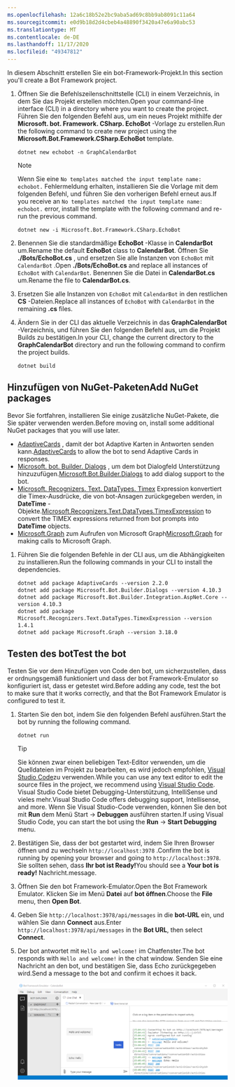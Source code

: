 ```yaml
---
ms.openlocfilehash: 12a6c18b52e2bc9aba5ad69c8bb9ab8091c11a64
ms.sourcegitcommit: e0d9b18d2d4cbeb4a48890f3420a47e6a90abc53
ms.translationtype: MT
ms.contentlocale: de-DE
ms.lasthandoff: 11/17/2020
ms.locfileid: "49347812"
---
```

<!-- markdownlint-disable MD002 MD041 -->

<span data-ttu-id="8a742-101">In diesem Abschnitt erstellen Sie ein bot-Framework-Projekt.</span><span class="sxs-lookup"><span data-stu-id="8a742-101">In this section you'll create a Bot Framework project.</span></span>

1. <span data-ttu-id="8a742-102">Öffnen Sie die Befehlszeilenschnittstelle (CLI) in einem Verzeichnis, in dem Sie das Projekt erstellen möchten.</span><span class="sxs-lookup"><span data-stu-id="8a742-102">Open your command-line interface (CLI) in a directory where you want to create the project.</span></span> <span data-ttu-id="8a742-103">Führen Sie den folgenden Befehl aus, um ein neues Projekt mithilfe der **Microsoft. bot. Framework. CSharp. EchoBot** -Vorlage zu erstellen.</span><span class="sxs-lookup"><span data-stu-id="8a742-103">Run the following command to create new project using the **Microsoft.Bot.Framework.CSharp.EchoBot** template.</span></span>

    ```dotnetcli
    dotnet new echobot -n GraphCalendarBot
    ```

    > [!NOTE]
    > <span data-ttu-id="8a742-104">Wenn Sie eine `No templates matched the input template name: echobot.` Fehlermeldung erhalten, installieren Sie die Vorlage mit dem folgenden Befehl, und führen Sie den vorherigen Befehl erneut aus.</span><span class="sxs-lookup"><span data-stu-id="8a742-104">If you receive an `No templates matched the input template name: echobot.` error, install the template with the following command and re-run the previous command.</span></span>
    >
    > ```dotnetcli
    > dotnet new -i Microsoft.Bot.Framework.CSharp.EchoBot
    > ```

1. <span data-ttu-id="8a742-105">Benennen Sie die standardmäßige **EchoBot** -Klasse in **CalendarBot** um.</span><span class="sxs-lookup"><span data-stu-id="8a742-105">Rename the default **EchoBot** class to **CalendarBot**.</span></span> <span data-ttu-id="8a742-106">Öffnen Sie **./Bots/EchoBot.cs** , und ersetzen Sie alle Instanzen von `EchoBot` mit `CalendarBot` .</span><span class="sxs-lookup"><span data-stu-id="8a742-106">Open **./Bots/EchoBot.cs** and replace all instances of `EchoBot` with `CalendarBot`.</span></span> <span data-ttu-id="8a742-107">Benennen Sie die Datei in **CalendarBot.cs** um.</span><span class="sxs-lookup"><span data-stu-id="8a742-107">Rename the file to **CalendarBot.cs**.</span></span>

1. <span data-ttu-id="8a742-108">Ersetzen Sie alle Instanzen von `EchoBot` mit `CalendarBot` in den restlichen **CS** -Dateien.</span><span class="sxs-lookup"><span data-stu-id="8a742-108">Replace all instances of `EchoBot` with `CalendarBot` in the remaining **.cs** files.</span></span>

1. <span data-ttu-id="8a742-109">Ändern Sie in der CLI das aktuelle Verzeichnis in das **GraphCalendarBot** -Verzeichnis, und führen Sie den folgenden Befehl aus, um die Projekt Builds zu bestätigen.</span><span class="sxs-lookup"><span data-stu-id="8a742-109">In your CLI, change the current directory to the **GraphCalendarBot** directory and run the following command to confirm the project builds.</span></span>

    ```dotnetcli
    dotnet build
    ```

## <a name="add-nuget-packages"></a><span data-ttu-id="8a742-110">Hinzufügen von NuGet-Paketen</span><span class="sxs-lookup"><span data-stu-id="8a742-110">Add NuGet packages</span></span>

<span data-ttu-id="8a742-111">Bevor Sie fortfahren, installieren Sie einige zusätzliche NuGet-Pakete, die Sie später verwenden werden.</span><span class="sxs-lookup"><span data-stu-id="8a742-111">Before moving on, install some additional NuGet packages that you will use later.</span></span>

- <span data-ttu-id="8a742-112">[AdaptiveCards](https://www.nuget.org/packages/AdaptiveCards/) , damit der bot Adaptive Karten in Antworten senden kann.</span><span class="sxs-lookup"><span data-stu-id="8a742-112">[AdaptiveCards](https://www.nuget.org/packages/AdaptiveCards/) to allow the bot to send Adaptive Cards in responses.</span></span>
- <span data-ttu-id="8a742-113">[Microsoft. bot. Builder. Dialogs](https://www.nuget.org/packages/Microsoft.Bot.Builder.Dialogs/) , um dem bot Dialogfeld Unterstützung hinzuzufügen.</span><span class="sxs-lookup"><span data-stu-id="8a742-113">[Microsoft.Bot.Builder.Dialogs](https://www.nuget.org/packages/Microsoft.Bot.Builder.Dialogs/) to add dialog support to the bot.</span></span>
- <span data-ttu-id="8a742-114">[Microsoft. Recognizers. Text. DataTypes. Timex](https://www.nuget.org/packages/Microsoft.Recognizers.Text.DataTypes.TimexExpression/) Expression konvertiert die Timex-Ausdrücke, die von bot-Ansagen zurückgegeben werden, in **DateTime** -Objekte.</span><span class="sxs-lookup"><span data-stu-id="8a742-114">[Microsoft.Recognizers.Text.DataTypes.TimexExpression](https://www.nuget.org/packages/Microsoft.Recognizers.Text.DataTypes.TimexExpression/) to convert the TIMEX expressions returned from bot prompts into **DateTime** objects.</span></span>
- <span data-ttu-id="8a742-115">[Microsoft.Graph](https://www.nuget.org/packages/Microsoft.Graph/) zum Aufrufen von Microsoft Graph</span><span class="sxs-lookup"><span data-stu-id="8a742-115">[Microsoft.Graph](https://www.nuget.org/packages/Microsoft.Graph/) for making calls to Microsoft Graph.</span></span>

1. <span data-ttu-id="8a742-116">Führen Sie die folgenden Befehle in der CLI aus, um die Abhängigkeiten zu installieren.</span><span class="sxs-lookup"><span data-stu-id="8a742-116">Run the following commands in your CLI to install the dependencies.</span></span>

    ```Shell
    dotnet add package AdaptiveCards --version 2.2.0
    dotnet add package Microsoft.Bot.Builder.Dialogs --version 4.10.3
    dotnet add package Microsoft.Bot.Builder.Integration.AspNet.Core --version 4.10.3
    dotnet add package Microsoft.Recognizers.Text.DataTypes.TimexExpression --version 1.4.1
    dotnet add package Microsoft.Graph --version 3.18.0
    ```

## <a name="test-the-bot"></a><span data-ttu-id="8a742-117">Testen des bot</span><span class="sxs-lookup"><span data-stu-id="8a742-117">Test the bot</span></span>

<span data-ttu-id="8a742-118">Testen Sie vor dem Hinzufügen von Code den bot, um sicherzustellen, dass er ordnungsgemäß funktioniert und dass der bot Framework-Emulator so konfiguriert ist, dass er getestet wird.</span><span class="sxs-lookup"><span data-stu-id="8a742-118">Before adding any code, test the bot to make sure that it works correctly, and that the Bot Framework Emulator is configured to test it.</span></span>

1. <span data-ttu-id="8a742-119">Starten Sie den bot, indem Sie den folgenden Befehl ausführen.</span><span class="sxs-lookup"><span data-stu-id="8a742-119">Start the bot by running the following command.</span></span>

    ```dotnetcli
    dotnet run
    ```

    > [!TIP]
    > <span data-ttu-id="8a742-120">Sie können zwar einen beliebigen Text-Editor verwenden, um die Quelldateien im Projekt zu bearbeiten, es wird jedoch empfohlen, [Visual Studio Code](https://code.visualstudio.com/)zu verwenden.</span><span class="sxs-lookup"><span data-stu-id="8a742-120">While you can use any text editor to edit the source files in the project, we recommend using [Visual Studio Code](https://code.visualstudio.com/).</span></span> <span data-ttu-id="8a742-121">Visual Studio Code bietet Debugging-Unterstützung, IntelliSense und vieles mehr.</span><span class="sxs-lookup"><span data-stu-id="8a742-121">Visual Studio Code offers debugging support, Intellisense, and more.</span></span> <span data-ttu-id="8a742-122">Wenn Sie Visual Studio-Code verwenden, können Sie den bot mit **Run** dem Menü Start  ->  **Debuggen** ausführen starten.</span><span class="sxs-lookup"><span data-stu-id="8a742-122">If using Visual Studio Code, you can start the bot using the **Run** -> **Start Debugging** menu.</span></span>

1. <span data-ttu-id="8a742-123">Bestätigen Sie, dass der bot gestartet wird, indem Sie Ihren Browser öffnen und zu wechseln `http://localhost:3978` .</span><span class="sxs-lookup"><span data-stu-id="8a742-123">Confirm the bot is running by opening your browser and going to `http://localhost:3978`.</span></span> <span data-ttu-id="8a742-124">Sie sollten sehen, dass **Ihr bot ist Ready!**</span><span class="sxs-lookup"><span data-stu-id="8a742-124">You should see a **Your bot is ready!**</span></span> <span data-ttu-id="8a742-125">Nachricht.</span><span class="sxs-lookup"><span data-stu-id="8a742-125">message.</span></span>

1. <span data-ttu-id="8a742-126">Öffnen Sie den bot Framework-Emulator.</span><span class="sxs-lookup"><span data-stu-id="8a742-126">Open the Bot Framework Emulator.</span></span> <span data-ttu-id="8a742-127">Klicken Sie im Menü **Datei** auf **bot öffnen**.</span><span class="sxs-lookup"><span data-stu-id="8a742-127">Choose the **File** menu, then **Open Bot**.</span></span>

1. <span data-ttu-id="8a742-128">Geben Sie `http://localhost:3978/api/messages` in die **bot-URL** ein, und wählen Sie dann **Connect** aus.</span><span class="sxs-lookup"><span data-stu-id="8a742-128">Enter `http://localhost:3978/api/messages` in the **Bot URL**, then select **Connect**.</span></span>

1. <span data-ttu-id="8a742-129">Der bot antwortet mit `Hello and welcome!` im Chatfenster.</span><span class="sxs-lookup"><span data-stu-id="8a742-129">The bot responds with `Hello and welcome!` in the chat window.</span></span> <span data-ttu-id="8a742-130">Senden Sie eine Nachricht an den bot, und bestätigen Sie, dass Echo zurückgegeben wird.</span><span class="sxs-lookup"><span data-stu-id="8a742-130">Send a message to the bot and confirm it echoes it back.</span></span>

    ![Ein Screenshot des bot Framework-Emulators, der mit dem bot verbunden ist](images/test-emulator.png)
